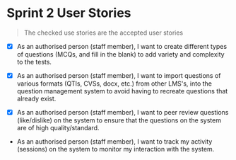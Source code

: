 # Sprint 2 User Stories

> The checked use stories are the accepted user stories

- [x] As an authorised person (staff member), I want to create different types of questions (MCQs, and fill in the blank) to add variety and complexity to the tests.

- [x] As an authorised person (staff member), I want to import questions of various formats (QTIs, CVSs, docx, etc.) from other LMS's, into the question management system to avoid having to recreate questions that already exist.
 
- [x] As an authorised person (staff member), I want to peer review questions (like/dislike) on the system to ensure that the questions on the system are of high quality/standard.

* As an authorised person (staff member), I want to track my activity (sessions) on the system to monitor my interaction with the system.
